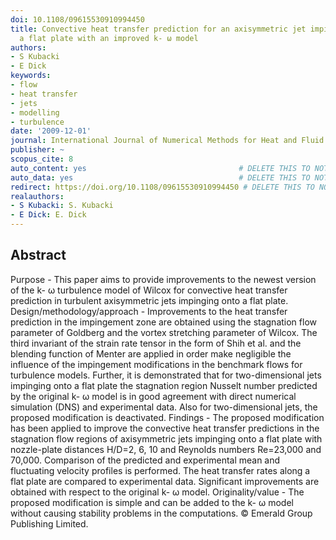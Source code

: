 ```yaml
---
doi: 10.1108/09615530910994450
title: Convective heat transfer prediction for an axisymmetric jet impinging onto
  a flat plate with an improved k- ω model
authors:
- S Kubacki
- E Dick
keywords:
- flow
- heat transfer
- jets
- modelling
- turbulence
date: '2009-12-01'
journal: International Journal of Numerical Methods for Heat and Fluid Flow
publisher: ~
scopus_cite: 8
auto_content: yes                                  # DELETE THIS TO NOT AUTO GENERATE CONTENT
auto_data: yes                                     # DELETE THIS TO NOT AUTO GENERATE METADATA
redirect: https://doi.org/10.1108/09615530910994450 # DELETE THIS TO NOT REDIRECT
realauthors:
- S Kubacki: S. Kubacki
- E Dick: E. Dick
---
```



## Abstract
Purpose - This paper aims to provide improvements to the newest version of the k- ω turbulence model of Wilcox for convective heat transfer prediction in turbulent axisymmetric jets impinging onto a flat plate. Design/methodology/approach - Improvements to the heat transfer prediction in the impingement zone are obtained using the stagnation flow parameter of Goldberg and the vortex stretching parameter of Wilcox. The third invariant of the strain rate tensor in the form of Shih et al. and the blending function of Menter are applied in order make negligible the influence of the impingement modifications in the benchmark flows for turbulence models. Further, it is demonstrated that for two-dimensional jets impinging onto a flat plate the stagnation region Nusselt number predicted by the original k- ω model is in good agreement with direct numerical simulation (DNS) and experimental data. Also for two-dimensional jets, the proposed modification is deactivated. Findings - The proposed modification has been applied to improve the convective heat transfer predictions in the stagnation flow regions of axisymmetric jets impinging onto a flat plate with nozzle-plate distances H/D=2, 6, 10 and Reynolds numbers Re=23,000 and 70,000. Comparison of the predicted and experimental mean and fluctuating velocity profiles is performed. The heat transfer rates along a flat plate are compared to experimental data. Significant improvements are obtained with respect to the original k- ω model. Originality/value - The proposed modification is simple and can be added to the k- ω model without causing stability problems in the computations. © Emerald Group Publishing Limited.
